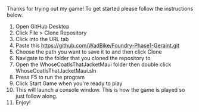 Thanks for trying out my game! To get started please follow the instructions below.

1. Open GitHub Desktop
2. Click File > Clone Repository
3. Click into  the URL tab
4. Paste this https://github.com/WadBike/Foundry-Phase1-Geraint.git
5. Choose the path you want to save it to and then click Clone
6. Navigate to the folder that you cloned the repository to
7. Open the WhoseCoatIsThatJacketMaui folder then double click WhoseCoatIsThatJacketMaui.sln
8. Press F5 to run the program
9. Click Start Game when you're ready to play
10. This will launch a console window. This is how the game is played so just follow along.
11. Enjoy!
